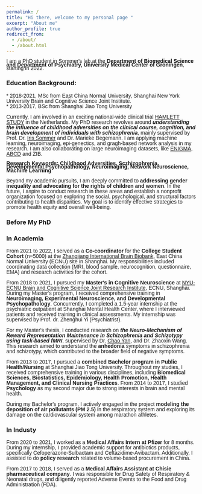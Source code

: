 ```yaml
---
permalink: /
title: "Hi there, welcome to my personal page "
excerpt: "About me"
author_profile: true
redirect_from: 
  - /about/
  - /about.html
---
```

<span style="font-size: 14px; font-family: 'Arial', sans-serif; line-height: 0.7;">I am a PhD student in Sommer's lab at the **Department of Biomedical Science and Department of Psychiatry, University Medical Center of Groningen**, starting in 2022.</span><br>
### Education Background:
<span style="font-size: 14px; font-family: 'Arial', sans-serif; line-height: 1.0;">* 2018-2021, MSc from East China Normal University, Shanghai New York University Brain and Cognitive Science Joint Institute. </span><br>
<span style="font-size: 14px; font-family: 'Arial', sans-serif; line-height: 1.0;">* 2013-2017, BSc from Shanghai Jiao Tong University</span><br>

<span style="font-size: 14px; font-family: 'Arial', sans-serif; line-height: 1.0;">Currently, I am involved in an exciting national-wide clinical trial [HAMLETT STUDY](https://trialsjournal.biomedcentral.com/articles/10.1186/s13063-019-3822-5) in the Netherlands. My PhD research revolves around ***understanding the influence of childhood adversities on the clinical course, cognition, and brain development of individuals with schizophrenia***, mainly supervised by Prof. Dr. [Iris Sommer](https://scholar.google.ca/citations?user=CVy4SaUAAAAJ&hl=en) and Dr. Marieke Begemann. I am applying machine learning, neuroimaging, epi-genectics, and gragh-based network analysis in my research. I am also collaborating on large neuroimaging datasets, like [ENIGMA](https://enigma.ini.usc.edu/), [ABCD](https://abcdstudy.org/) and ZIB. </span><br>

<span style="font-size: 14px; font-family: 'Arial', sans-serif; line-height: 0.7;">**Research Keywords: Childhood Adversities, Sczhizophrenia, Developmental Psychopathology, Neuroimaging, Network Neuroscience, Machine Learning**</span><br>

<span style="font-size: 14px; font-family: 'Arial', sans-serif; line-height: 1.0;">Beyond my academic pursuits, I am deeply committed to **addressing gender inequality and advocating for the rights of children and women**. In the future, I aspire to conduct research in these areas and establish a nonprofit organization focused on exploring the social, psychological, and structural factors contributing to health disparities. My goal is to identify effective strategies to promote health equity and overall well-being.</span><br>

### Before My PhD
### In Academia
<span style="font-size: 14px; font-family: 'Arial', sans-serif; line-height: 1.0;">From 2021 to 2022, I served as a **Co-coordinator** for the **College Student Cohort** (n=5000) at the [Zhangjiang International Brain Biobank](https://zib.fudan.edu.cn/index), East China Normal University (ECNU) site in Shanghai. My responsibilities included coordinating data collection (MRI, blood sample, neurocognition, questionnaire, EMA) and research activities for the cohort.</span><br>


<span style="font-size: 14px; font-family: 'Arial', sans-serif; line-height: 1.0;">From 2018 to 2021, I pursued my **Master's in Cognitive Neuroscience** at [NYU-ECNU Brain and Cognitive Science Joint Research Institute](https://bcs.shanghai.nyu.edu/en), ECNU, Shanghai. During my Master's program, I received comprehensive training in **Neuroimaging, Experimental Neuroscience, and Developmental Psychopathology**. Concurrently, I completed a 1.5-year internship at the psychiatric outpatient at Shanghai Mental Health Center, where I interviewed patients and received training in clinical assessments. My internship was supervised by Prof. dr. Zhenghui Yi (Psychiatrist). </span><br>

<span style="font-size: 14px; font-family: 'Arial', sans-serif; line-height: 1.0;"> For my Master's thesis, I conducted research on ***the Neuro-Mechanism of Reward Representation Maintenance in Schizophrenia and Schizotypy using task-based fMRI***, supervised by Dr. [Chao Yan](https://scholar.google.com/citations?user=fMJTuuEAAAAJ&hl=en), and Dr. Zhaoxin Wang. This research aimed to understand the **anhedonia** symptoms in schizophrenia and schizotypy, which contributed to the broader field of negative symptoms.</span><br>


<span style="font-size: 14px; font-family: 'Arial', sans-serif; line-height: 1.0;"> From 2013 to 2017, I pursued a **combined Bachelor program in Public Health/Nursing** at Shanghai Jiao Tong University. Throughout my studies, I received comprehensive training in various disciplines, including **Biomedical Sciences, Biostatistics, Epidemiology, Health Promotion, Health Management, and Clinical Nursing Practices**. From 2014 to 2017, I studied **Psychology** as my second major due to strong interests in brain and mental health.</span><br>

<span style="font-size: 14px; font-family: 'Arial', sans-serif; line-height: 1.0;">During my Bachelor's program, I actively engaged in the project **modeling the deposition of air pollutants (PM 2.5)** in the respiratory system and exploring its damage on the cardiovascular system among marathon athletes.</span><br>


### In Industy

<span style="font-size: 14px; font-family: 'Arial', sans-serif; line-height: 1.0;">From 2020 to 2021, I worked as a **Medical Affairs Intern at Pfizer** for 8 months. During my internship, I provided academic support for antibiotics products, specifically Cefoperazone-Sulbactam and Ceftazidime-Avibactam. Additionally, I assisted to do **policy research** related to volume-based procurement in China.</span><br>


<span style="font-size: 14px; font-family: 'Arial', sans-serif; line-height: 1.0;">From 2017 to 2018, I served as a **Medical Affairs Assistant at Chisie pharmaceutical company**. I was responsible for Drug Safety of Respiratory & Neonatal drugs, and diligently reported Adverse Events to the Food and Drug Administration (FDA).</span><br>


